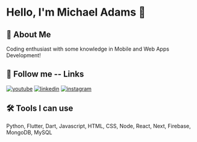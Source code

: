 # Hello, I'm Michael Adams 👋

## 🚀 About Me

Coding enthusiast with some knowledge in Mobile and Web Apps Development!

## 🔗 Follow me -- Links

[![youtube](https://img.shields.io/badge/youtube-ff0000?style=for-the-badge&logo=youtube&logoColor=white)](https://www.youtube.com/channel/UCLU4yityCjunGfLbnF2R41w)
[![linkedin](https://img.shields.io/badge/linkedin-0A66C2?style=for-the-badge&logo=linkedin&logoColor=white)](https://www.linkedin.com/in/michael-nana-adams/)
[![instagram](https://img.shields.io/badge/instagram-1DA1F2?style=for-the-badge&logo=instagram&logoColor=white)](https://www.instagram.com/mighty.mike07/)

## 🛠 Tools I can use

Python, 
Flutter, Dart,
Javascript, HTML, CSS, 
Node, React, Next,
Firebase, MongoDB, MySQL
